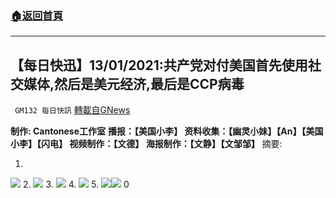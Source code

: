 ###  [:house:返回首頁](https://github.com/ourhimalayas/txt)
---

## 【每日快迅】13/01/2021:共产党对付美国首先使用社交媒体,然后是美元经济,最后是CCP病毒
` GM132 每日快訊` [轉載自GNews](https://gnews.org/zh-hans/749707/)

**制作: Cantonese工作室**
**播报：【美国小李】 资料收集：【幽灵小妹】【An】【美国小李】【闪电】 视频制作：【文德】 
海报制作：【文静】【文邹邹】**
摘要:

1.
![]()![](https://gnews.org/wp-content/uploads/2021/01/1-53.jpg)
2.
![]()![](https://gnews.org/wp-content/uploads/2021/01/2-30.jpg)
3.
![]()![](https://gnews.org/wp-content/uploads/2021/01/3-24.jpg)
4.
![]()![](https://gnews.org/wp-content/uploads/2021/01/4-23.jpg)
5.
![]()![](https://gnews.org/wp-content/uploads/2021/01/5-20.jpg)![]()![](https://gnews.org/wp-content/uploads/2021/01/6-14.jpg)
0
